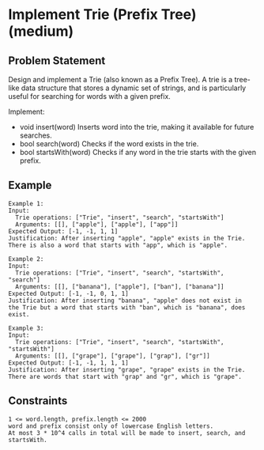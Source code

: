 # Implement Trie (Prefix Tree) (medium)

## Problem Statement

Design and implement a Trie (also known as a Prefix Tree). A trie is a tree-like
data structure that stores a dynamic set of strings, and is particularly useful
for searching for words with a given prefix.

Implement:

- void insert(word) Inserts word into the trie, making it available for future
  searches.
- bool search(word) Checks if the word exists in the trie.
- bool startsWith(word) Checks if any word in the trie starts with the given
  prefix.

## Example

```text
Example 1:
Input:
  Trie operations: ["Trie", "insert", "search", "startsWith"]
  Arguments: [[], ["apple"], ["apple"], ["app"]]
Expected Output: [-1, -1, 1, 1]
Justification: After inserting "apple", "apple" exists in the Trie.
There is also a word that starts with "app", which is "apple".

Example 2:
Input:
  Trie operations: ["Trie", "insert", "search", "startsWith", "search"]
  Arguments: [[], ["banana"], ["apple"], ["ban"], ["banana"]]
Expected Output: [-1, -1, 0, 1, 1]
Justification: After inserting "banana", "apple" does not exist in
the Trie but a word that starts with "ban", which is "banana", does exist.

Example 3:
Input:
  Trie operations: ["Trie", "insert", "search", "startsWith", "startsWith"]
  Arguments: [[], ["grape"], ["grape"], ["grap"], ["gr"]]
Expected Output: [-1, -1, 1, 1, 1]
Justification: After inserting "grape", "grape" exists in the Trie.
There are words that start with "grap" and "gr", which is "grape".
```

## Constraints

```text
1 <= word.length, prefix.length <= 2000
word and prefix consist only of lowercase English letters.
At most 3 * 10^4 calls in total will be made to insert, search, and startsWith.
```
